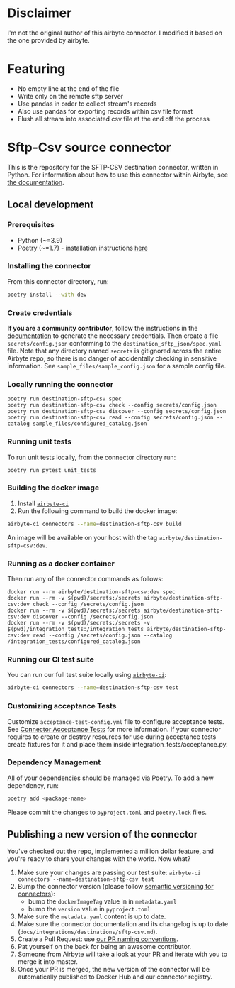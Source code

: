# Disclaimer

I'm not the original author of this airbyte connector. I modified it based on the one provided by airbyte.

# Featuring

 * No empty line at the end of the file
 * Write only on the remote sftp server
 * Use pandas in order to collect stream's records
 * Also use pandas for exporting records within csv file format
 * Flush all stream into associated csv file at the end off the process

# Sftp-Csv source connector

This is the repository for the SFTP-CSV destination connector, written in Python.
For information about how to use this connector within Airbyte, see [the documentation](https://docs.airbyte.com/integrations/destinations/sftp-json).

## Local development

### Prerequisites
* Python (~=3.9)
* Poetry (~=1.7) - installation instructions [here](https://python-poetry.org/docs/#installation)


### Installing the connector
From this connector directory, run:
```bash
poetry install --with dev
```


### Create credentials
**If you are a community contributor**, follow the instructions in the [documentation](https://docs.airbyte.com/integrations/destinations/sftp-json)
to generate the necessary credentials. Then create a file `secrets/config.json` conforming to the `destination_sftp_json/spec.yaml` file.
Note that any directory named `secrets` is gitignored across the entire Airbyte repo, so there is no danger of accidentally checking in sensitive information.
See `sample_files/sample_config.json` for a sample config file.


### Locally running the connector
```
poetry run destination-sftp-csv spec
poetry run destination-sftp-csv check --config secrets/config.json
poetry run destination-sftp-csv discover --config secrets/config.json
poetry run destination-sftp-csv read --config secrets/config.json --catalog sample_files/configured_catalog.json
```

### Running unit tests
To run unit tests locally, from the connector directory run:
```
poetry run pytest unit_tests
```

### Building the docker image
1. Install [`airbyte-ci`](https://github.com/airbytehq/airbyte/blob/master/airbyte-ci/connectors/pipelines/README.md)
2. Run the following command to build the docker image:
```bash
airbyte-ci connectors --name=destination-sftp-csv build
```

An image will be available on your host with the tag `airbyte/destination-sftp-csv:dev`.


### Running as a docker container
Then run any of the connector commands as follows:
```
docker run --rm airbyte/destination-sftp-csv:dev spec
docker run --rm -v $(pwd)/secrets:/secrets airbyte/destination-sftp-csv:dev check --config /secrets/config.json
docker run --rm -v $(pwd)/secrets:/secrets airbyte/destination-sftp-csv:dev discover --config /secrets/config.json
docker run --rm -v $(pwd)/secrets:/secrets -v $(pwd)/integration_tests:/integration_tests airbyte/destination-sftp-csv:dev read --config /secrets/config.json --catalog /integration_tests/configured_catalog.json
```

### Running our CI test suite
You can run our full test suite locally using [`airbyte-ci`](https://github.com/airbytehq/airbyte/blob/master/airbyte-ci/connectors/pipelines/README.md):
```bash
airbyte-ci connectors --name=destination-sftp-csv test
```

### Customizing acceptance Tests
Customize `acceptance-test-config.yml` file to configure acceptance tests. See [Connector Acceptance Tests](https://docs.airbyte.com/connector-development/testing-connectors/connector-acceptance-tests-reference) for more information.
If your connector requires to create or destroy resources for use during acceptance tests create fixtures for it and place them inside integration_tests/acceptance.py.

### Dependency Management
All of your dependencies should be managed via Poetry.
To add a new dependency, run:
```bash
poetry add <package-name>
```

Please commit the changes to `pyproject.toml` and `poetry.lock` files.

## Publishing a new version of the connector
You've checked out the repo, implemented a million dollar feature, and you're ready to share your changes with the world. Now what?
1. Make sure your changes are passing our test suite: `airbyte-ci connectors --name=destination-sftp-csv test`
2. Bump the connector version (please follow [semantic versioning for connectors](https://docs.airbyte.com/contributing-to-airbyte/resources/pull-requests-handbook/#semantic-versioning-for-connectors)):
    - bump the `dockerImageTag` value in in `metadata.yaml`
    - bump the `version` value in `pyproject.toml`
3. Make sure the `metadata.yaml` content is up to date.
4. Make sure the connector documentation and its changelog is up to date (`docs/integrations/destinations/sftp-csv.md`).
5. Create a Pull Request: use [our PR naming conventions](https://docs.airbyte.com/contributing-to-airbyte/resources/pull-requests-handbook/#pull-request-title-convention).
6. Pat yourself on the back for being an awesome contributor.
7. Someone from Airbyte will take a look at your PR and iterate with you to merge it into master.
8. Once your PR is merged, the new version of the connector will be automatically published to Docker Hub and our connector registry.
